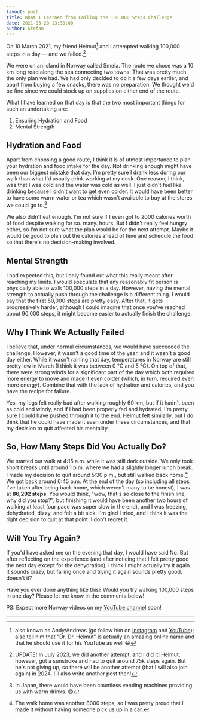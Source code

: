 ```yaml
---
layout: post
title: What I Learned from Failing the 100,000 Steps Challenge
date: 2021-03-20 13:30:00
author: Stefan
---
```


On 10 March 2021, my friend Helmut[^1] and I attempted walking 100,000 steps in a day — and we failed.[^update]

We were on an island in Norway called Smøla. The route we chose was a 10 km long road along the sea connecting two towns. That was pretty much the only plan we had. We had only decided to do it a few days earlier, and apart from buying a few snacks, there was no preparation. We thought we'd be fine since we could stock up on supplies on either end of the route.

What I have learned on that day is that the two most important things for such an undertaking are:
1. Ensuring Hydration and Food
2. Mental Strength

## Hydration and Food
Apart from choosing a good route, I think it is of utmost importance to plan your hydration and food intake for the day. Not drinking enough might have been our biggest mistake that day. I'm pretty sure I drank less during our walk than what I'd usually drink working at my desk. One reason, I think, was that I was cold and the water was cold as well. I just didn't feel like drinking because I didn't want to get even colder. It would have been better to have some warm water or tea which wasn't available to buy at the stores we could go to.[^2]

We also didn't eat enough. I'm not sure if I even got to 2000 calories worth of food despite walking for so. many. hours. But I didn't really feel hungry either, so I'm not sure what the plan would be for the next attempt. Maybe it would be good to plan out the calories ahead of time and schedule the food so that there's no decision-making involved.

## Mental Strength
I had expected this, but I only found out what this really meant after reaching my limits. I would speculate that any reasonably fit person is physically able to walk 100,000 steps in a day. However, having the mental strength to actually push through the challenge is a different thing. I would say that the first 50,000 steps are pretty easy. After that, it gets progressively harder, although I could imagine that once you've reached about 90,000 steps, it might become easier to actually finish the challenge.

## Why I Think We Actually Failed
I believe that, under normal circumstances, we would have succeeded the challenge. However, it wasn't a good time of the year, and it wasn't a good day either. While it wasn't raining that day, temperatures in Norway are still pretty low in March (I think it was between 0 °C and 5 °C). On top of that, there were strong winds for a significant part of the day which both required more energy to move and made it even colder (which, in turn, required even more energy). Combine that with the lack of hydration and calories, and you have the recipe for failure.

Yes, my legs felt really bad after walking roughly 60 km, but if it hadn't been as cold and windy, and if I had been properly fed and hydrated, I'm pretty sure I could have pushed through it to the end. Helmut felt similarly, but I do think that he could have made it even under these circumstances, and that my decision to quit affected his mentality.

## So, How Many Steps Did You Actually Do?
We started our walk at 4:15 a.m. while it was still dark outside. We only took short breaks until around 1 p.m. where we had a slightly longer lunch break. I made my decision to quit around 5:30 p.m., but still walked back home.[^3] We got back around 6:45 p.m. At the end of the day (so including all steps I've taken after being back home, which weren't many to be honest), I was at **86,292 steps**. You would think, "wow, that's so close to the finish line, why did you stop?", but finishing it would have been another two hours of walking at least (our pace was super slow in the end), and I was freezing, dehydrated, dizzy, and felt a bit sick. I'm glad I tried, and I think it was the right decision to quit at that point. I don't regret it.

## Will You Try Again?
If you'd have asked me on the evening that day, I would have said No. But after reflecting on the experience (and after noticing that I felt pretty good the next day except for the dehydration), I think I might actually try it again. It sounds crazy, but failing once and trying it again sounds pretty good, doesn't it?

Have you ever done anything like this? Would you try walking 100,000 steps in one day? Please let me know in the comments below!

PS: Expect more Norway videos on my [YouTube channel](/youtube) soon!

---
[^1]: also known as Andy/Andreas (go follow him on [Instagram](https://www.instagram.com/drdrhelmut/) and [YouTube](https://www.youtube.com/channel/UCm4PRROMmGuw0nb_wdvB8WQ)); also tell him that "Dr. Dr. Helmut" is actually an amazing online name and that he should use it for his YouTube as well 😁
[^2]: In Japan, there would have been countless vending machines providing us with warm drinks. 😅
[^3]: The walk home was another 8000 steps, so I was pretty proud that I made it without having someone pick us up in a car.
[^update]: UPDATE! In July 2023, we did another attempt, and I did it! Helmut, however, got a sunstroke and had to quit around 75k steps again. But he's not giving up, so there will be another attempt (that I will also join again) in 2024. I'll also write another post then!
